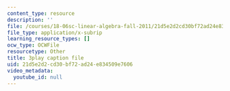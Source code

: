 ```yaml
---
content_type: resource
description: ''
file: /courses/18-06sc-linear-algebra-fall-2011/21d5e2d2cd30bf72ad24e834509e7606_D8u1LV9CnCk.srt
file_type: application/x-subrip
learning_resource_types: []
ocw_type: OCWFile
resourcetype: Other
title: 3play caption file
uid: 21d5e2d2-cd30-bf72-ad24-e834509e7606
video_metadata:
  youtube_id: null
---
```

